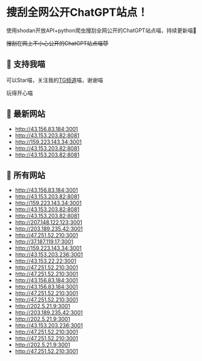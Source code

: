 # 搜刮全网公开ChatGPT站点！

使用shodan开放API+python爬虫搜刮全网公开的ChatGPT站点喵，持续更新喵🥳

~~搜刮在网上不小心公开的ChatGPT站点喵😈~~

## 🚀 支持我喵

可以Star喵，关注我的[TG频道](https://t.me/puddin_share)喵，谢谢喵

玩得开心喵

## 📖 最新网站

- http://43.156.83.184:3001
- http://43.153.203.82:8081
- http://159.223.143.34:3001
- http://43.153.203.82:8081
- http://43.153.203.82:8081


## 📖 所有网站

- http://43.156.83.184:3001
- http://43.153.203.82:8081
- http://159.223.143.34:3001
- http://43.153.203.82:8081
- http://43.153.203.82:8081
- http://207.148.122.123:3001
- http://203.189.235.42:3001
- http://47.251.52.210:3001
- http://37.187.119.17:3001
- http://159.223.143.34:3001
- http://43.153.203.236:3001
- http://43.153.22.22:3001
- http://47.251.52.210:3001
- http://47.251.52.210:3001
- http://43.156.83.184:3001
- http://43.156.83.184:3001
- http://47.251.52.210:3001
- http://47.251.52.210:3001
- http://202.5.21.9:3001
- http://203.189.235.42:3001
- http://202.5.21.9:3001
- http://43.153.203.236:3001
- http://47.251.52.210:3001
- http://47.251.52.210:3001
- http://202.5.21.9:3001
- http://47.251.52.210:3001


